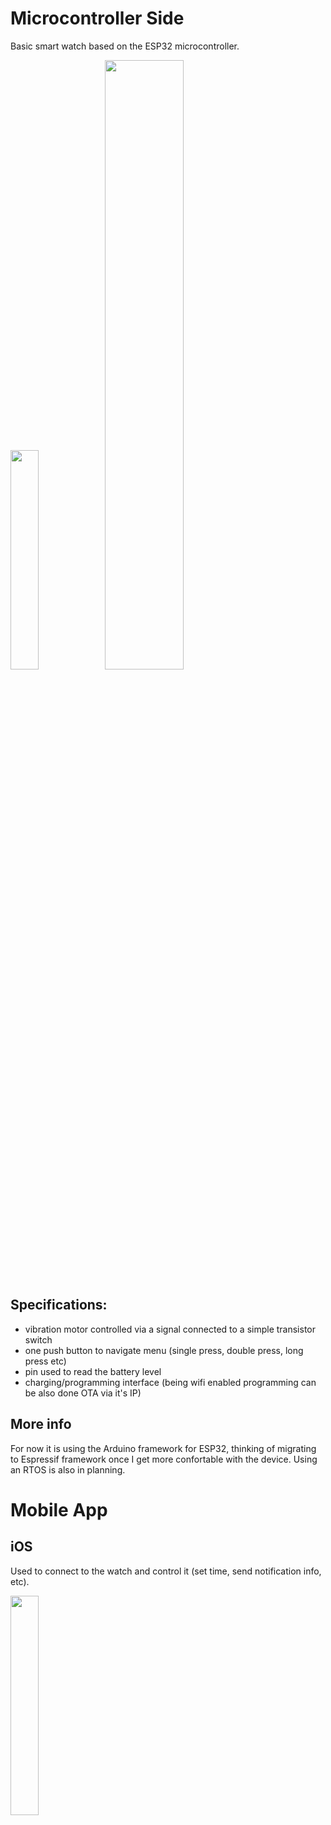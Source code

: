 # Microcontroller Side
Basic smart watch based on the ESP32 microcontroller.

<img src="https://github.com/AlexandruScutaru/SmartWatch-MicrocontrollerSide/blob/master/doc_resources/watch.png" width="30%"><img src="https://github.com/AlexandruScutaru/SmartWatch-MicrocontrollerSide/blob/master/doc_resources/serial_display.gif" width="50%">

## Specifications:

- vibration motor controlled via a signal connected to a simple transistor switch
- one push button to navigate menu (single press, double press, long press etc)
- pin used to read the battery level
- charging/programming interface (being wifi enabled programming can be also done OTA via it's IP)

## More info

For now it is using the Arduino framework for ESP32, thinking of migrating to Espressif framework once I get more confortable with the device.
Using an RTOS is also in planning.

# Mobile App
## iOS
Used to connect to the watch and control it (set time, send notification info, etc).

<img src="https://github.com/AlexandruScutaru/SmartWatch-MicrocontrollerSide/blob/master/doc_resources/ios_app.png" width="30%">
